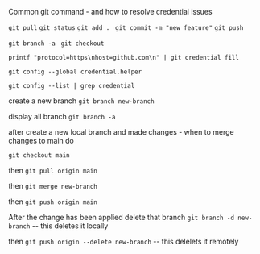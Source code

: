 Common git command - and how to resolve credential issues 

`git pull`
`git status`
`git add . `
`git commit -m "new feature"`
`git push `

`git branch -a `
`git checkout `

`printf "protocol=https\nhost=github.com\n" | git credential fill`

`git config --global credential.helper`

`git config --list | grep credential`

create a new branch 
`git branch new-branch` 

display all branch 
`git branch -a` 

after create a new local branch and made changes - when to merge changes to main do 

`git checkout main` 

then 
`git pull origin main`

then 
`git merge new-branch` 

then 
`git push origin main` 

After the change has been applied delete that branch 
`git branch -d new-branch` -- this deletes it locally 

then 
`git push origin --delete new-branch` -- this delelets it remotely 


